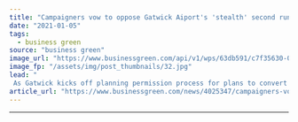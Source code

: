 ```yaml
---
title: "Campaigners vow to oppose Gatwick Aiport's 'stealth' second runway following shareholder approval of plans"
date: "2021-01-05"
tags: 
  - business green
source: "business green"
image_url: "https://www.businessgreen.com/api/v1/wps/63db591/c7f35630-01ae-4d4a-9678-e44b1cd5219b/8/9-185x114.jpg"
image_fp: "/assets/img/post_thumbnails/32.jpg"
lead: "
 As Gatwick kicks off planning permission process for plans to convert an emergency runway into functioning second runway, campaigners accuse airport off being 'disengenuous' by understating scale of upgrade ..."
article_url: "https://www.businessgreen.com/news/4025347/campaigners-vow-oppose-gatwick-aiport-stealth-runway-following-shareholder-approval-plans"
---
```


---
